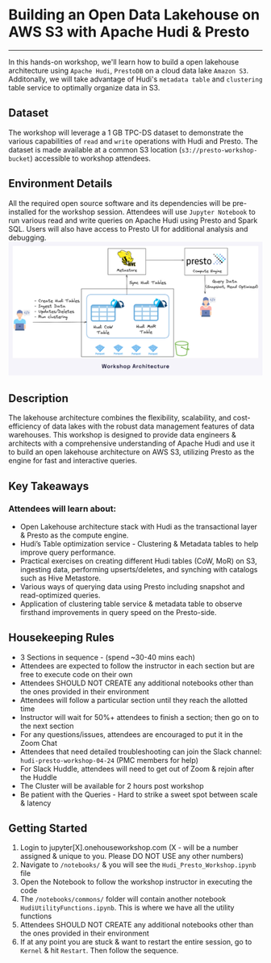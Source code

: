# Building an Open Data Lakehouse on AWS S3 with Apache Hudi & Presto
---
In this hands-on workshop, we'll learn how to build a open lakehouse architecture using `Apache Hudi`, `PrestoDB` on a cloud data lake `Amazon S3`. Additonally, we will take advantage of Hudi's `metadata table` and `clustering` table service to optimally organize data in S3.

## Dataset
The workshop will leverage a 1 GB TPC-DS dataset to demonstrate the various capabilities of `read` and `write` operations with Hudi and Presto. The dataset is made available at a common S3 location (`s3://presto-workshop-bucket`) accessible to workshop attendees.

## Environment Details
All the required open source software and its dependencies will be pre-installed for the workshop session. Attendees will use `Jupyter Notebook` to run various read and write queries on Apache Hudi using Presto and Spark SQL. Users will also have access to Presto UI for additional analysis and debugging.
![Example Image](img.jpg)


## Description
The lakehouse architecture combines the flexibility, scalability, and cost-efficiency of data lakes with the robust data management features of data warehouses. This workshop is designed to provide data engineers & architects with a comprehensive understanding of Apache Hudi and use it to build an open lakehouse architecture on AWS S3, utilizing Presto as the engine for fast and interactive queries.

## Key Takeaways
### Attendees will learn about:
- Open Lakehouse architecture stack with Hudi as the transactional layer & Presto as the compute engine.
- Hudi’s Table optimization service - Clustering & Metadata tables to help improve query performance.
- Practical exercises on creating different Hudi tables (CoW, MoR) on S3, ingesting data, performing upserts/deletes, and synching with catalogs such as Hive Metastore.
- Various ways of querying data using Presto including snapshot and read-optimized queries.
- Application of clustering table service & metadata table to observe firsthand improvements in query speed on the Presto-side.

## Housekeeping Rules
- 3 Sections in sequence - (spend ~30-40 mins each)
- Attendees are expected to follow the instructor in each section but are free to execute code on their own
- Attendees SHOULD NOT CREATE any additional notebooks other than the ones provided in their environment
- Attendees will follow a particular section until they reach the allotted time
- Instructor will wait for 50%+ attendees to finish a section; then go on to the next section
- For any questions/issues, attendees are encouraged to put it in the Zoom Chat
- Attendees that need detailed troubleshooting can join the Slack channel: `hudi-presto-workshop-04-24` (PMC members for help)
- For Slack Huddle, attendees will need to get out of Zoom & rejoin after the Huddle
- The Cluster will be available for 2 hours post workshop
- Be patient with the Queries - Hard to strike a sweet spot between scale & latency


## Getting Started
1. Login to jupyter[X].onehouseworkshop.com (X - will be a number assigned & unique to you. Please DO NOT USE any other numbers)
2. Navigate to `/notebooks/` & you will see the `Hudi_Presto_Workshop.ipynb` file
3. Open the Notebook to follow the workshop instructor in executing the code
4. The `/notebooks/commons/` folder will contain another notebook `HudiUtilityFunctions.ipynb`. This is where we have all the utility functions
5. Attendees SHOULD NOT CREATE any additional notebooks other than the ones provided in their environment
6. If at any point you are stuck & want to restart the entire session, go to `Kernel` & hit `Restart`. Then follow the sequence.
